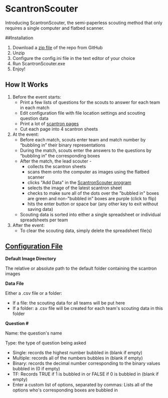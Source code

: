 # ScantronScouter
Introducing ScantronScouter, the semi-paperless scouting method that only requires a single computer and flatbed scanner.

##Installation
1. Download a [zip file](https://github.com/arimb/ScantronScouter/archive/master.zip) of the repo from GitHub
2. Unzip
3. Configure the config.ini file in the text editor of your choice
4. Run ScantronScouter.exe
5. Enjoy!

## How It Works
1. Before the event starts:
    * Print a few lists of questions for the scouts to answer for each team in each match
    * Edit configuration file with file location settings and scouting question data
    * Print a lot of [scantron pages](scantron.png)
    * Cut each page into 4 scantron sheets
2. At the event:
    * Before each match, scouts enter team and match number by “bubbling in” their binary representations
    * During the match, scouts enter the answers to the questions by “bubbling in” the corresponding boxes
    * After the match, the lead scouter -
        * collects the scantron sheets
        * scans them onto the computer as images using the flatbed scanner
        * clicks "Add Data" in the [ScantronScouter program](ScantronScouter.exe)
        * selects the image of the latest scantron sheet
        * checks to make sure all of the dots over the "bubbled in" boxes are green and non-"bubbled in" boxes are purple (click to flip)
        * hits the enter button or space bar (any other key to exit without saving data)
    * Scouting data is sorted into either a single spreadsheet or individual spreadsheets per team
3. After the event:
    * To clear the scouting data, simply delete the spreadsheet file(s)
​

## [Configuration File](config.ini)
__Default Image Directory__

The relative or absolute path to the default folder containing the scantron images

__Data File__

Either a .csv file or a folder:

* If a file: the scouting data for all teams will be put here
* If a folder: a .csv file will be created for each team's scouting data in this folder

__Question #__

Name: the question's name

Type: the type of question being asked

* Single: records the highest number bubbled in (blank if empty)
* Multiple: records all of the numbers bubbles in (blank if empty)
* Binary: records the decimal number corresponding to the binary values bubbled in (0 if empty)
* TF: Records TRUE if 1 is bubbled in or FALSE if 0 is bubbled in (blank if empty)
* Enter a custom list of options, separated by commas: Lists all of the options who's corresponding boxes are bubbled in